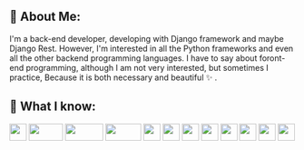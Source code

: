 ## 🌴 About Me:
I'm a back-end developer, developing with Django framework and maybe Django Rest. However, I'm interested in all the Python frameworks and even all the other backend programming languages. I have to say about foront-end programming, although I am not very interested, but sometimes I practice, Because it is both necessary and beautiful ✨  . 
## 🌴 What I know:
<span><img src="https://user-images.githubusercontent.com/46049723/132345931-c43bc113-314e-4e5f-8172-fc72c08ab460.png" width=30 height=30 align=center></span>
<img src="https://user-images.githubusercontent.com/46049723/132345952-e81eed0c-9b07-40ad-8cc9-8204969404df.jpg" width=60 height=30 align=center>
<img src="https://user-images.githubusercontent.com/46049723/132345962-a5dd4d2e-de4a-437f-aede-358b58bc5dc9.png" width=67 height=30 align=center>
<img src="https://user-images.githubusercontent.com/46049723/132345967-9c6b6f40-140a-40f5-9771-b1e5e785f7df.png" width=63 height=30 align=center>
<img src="https://user-images.githubusercontent.com/46049723/132345970-a4900d52-c86e-4425-a826-94c82c925992.png" width=30 height=30 align=center>
<img src="https://user-images.githubusercontent.com/46049723/132345989-090ca28d-c4a6-453c-b71f-ffe3f6d96fee.png" width=30 height=30 align=center>
<img src="https://user-images.githubusercontent.com/46049723/132345998-d32b5c31-dd5f-452e-b711-e73b64523eb9.jpg" width=30 height=30 align=center>
<img src="https://user-images.githubusercontent.com/46049723/132346006-0eda5079-aa11-4eb0-8934-ff6fdd58c0aa.jpg" width=30 height=30 align=center>
<img src="https://user-images.githubusercontent.com/46049723/132346009-3d830260-587f-49aa-b78f-1ce1f4348cbb.jpg" width=30 height=30 align=center>
<img src="https://user-images.githubusercontent.com/46049723/132346014-bbc287d8-fd5c-43a2-ac45-673c90517f57.png" width=30 height=30 align=center>
<img src="https://user-images.githubusercontent.com/46049723/132346022-87e23fbc-3699-497a-b30e-41f7d7c341d2.png" width=30 height=30 align=center>
<img src="https://user-images.githubusercontent.com/46049723/132346027-277bca24-bf03-494b-bb65-b13a618413c1.jpg" width=30 height=30 align=center>
